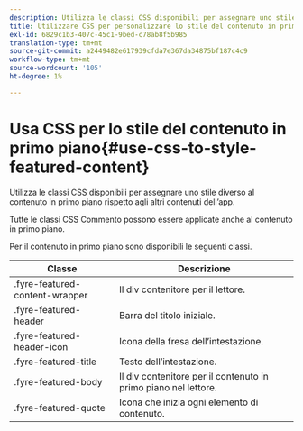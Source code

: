 ```yaml
---
description: Utilizza le classi CSS disponibili per assegnare uno stile diverso al contenuto in primo piano rispetto agli altri contenuti dell’app.
title: Utilizzare CSS per personalizzare lo stile del contenuto in primo piano
exl-id: 6829c1b3-407c-45c1-9bed-c78ab8f5b985
translation-type: tm+mt
source-git-commit: a2449482e617939cfda7e367da34875bf187c4c9
workflow-type: tm+mt
source-wordcount: '105'
ht-degree: 1%

---
```


# Usa CSS per lo stile del contenuto in primo piano{#use-css-to-style-featured-content}

Utilizza le classi CSS disponibili per assegnare uno stile diverso al contenuto in primo piano rispetto agli altri contenuti dell’app.

Tutte le classi CSS Commento possono essere applicate anche al contenuto in primo piano.

Per il contenuto in primo piano sono disponibili le seguenti classi.

| Classe | Descrizione |
|---|---|
| .fyre-featured-content-wrapper | Il div contenitore per il lettore. |
| .fyre-featured-header | Barra del titolo iniziale. |
| .fyre-featured-header-icon | Icona della fresa dell’intestazione. |
| .fyre-featured-title | Testo dell’intestazione. |
| .fyre-featured-body | Il div contenitore per il contenuto in primo piano nel lettore. |
| .fyre-featured-quote | Icona che inizia ogni elemento di contenuto. |
